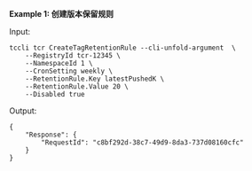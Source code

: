 **Example 1: 创建版本保留规则**



Input: 

```
tccli tcr CreateTagRetentionRule --cli-unfold-argument  \
    --RegistryId tcr-12345 \
    --NamespaceId 1 \
    --CronSetting weekly \
    --RetentionRule.Key latestPushedK \
    --RetentionRule.Value 20 \
    --Disabled true
```

Output: 
```
{
    "Response": {
        "RequestId": "c8bf292d-38c7-49d9-8da3-737d08160cfc"
    }
}
```

